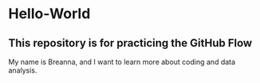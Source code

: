 # Hello-World
## This repository is for practicing the GitHub Flow
My name is Breanna, and I want to learn more about coding and data analysis. 

